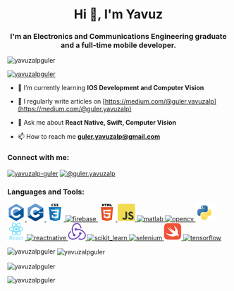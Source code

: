 <h1 align="center">Hi 👋, I'm Yavuz</h1>
<h3 align="center">I'm an Electronics and Communications Engineering graduate and a full-time mobile developer.</h3>

<p align="left"> <img src="https://komarev.com/ghpvc/?username=yavuzalpguler&label=Profile%20views&color=0e75b6&style=flat" alt="yavuzalpguler" /> </p>

<p align="left"> <a href="https://github.com/ryo-ma/github-profile-trophy"><img src="https://github-profile-trophy.vercel.app/?username=yavuzalpguler" alt="yavuzalpguler" /></a> </p>

- 🌱 I’m currently learning **IOS Development and Computer Vision**

- 📝 I regularly write articles on [https://medium.com/@guler.yavuzalp](https://medium.com/@guler.yavuzalp)

- 💬 Ask me about **React Native, Swift, Computer Vision**

- 📫 How to reach me **guler.yavuzalp@gmail.com**

<h3 align="left">Connect with me:</h3>
<p align="left">
<a href="https://linkedin.com/in/yavuzalp-guler" target="blank"><img align="center" src="https://raw.githubusercontent.com/rahuldkjain/github-profile-readme-generator/neutral-icons/src/images/icons/Social/linked-in-alt.svg" alt="yavuzalp-guler" height="30" width="40" /></a>
<a href="https://medium.com/@guler.yavuzalp" target="blank"><img align="center" src="https://raw.githubusercontent.com/rahuldkjain/github-profile-readme-generator/neutral-icons/src/images/icons/Social/medium.svg" alt="@guler.yavuzalp" height="30" width="40" /></a>
</p>

<h3 align="left">Languages and Tools:</h3>
<p align="left"> <a href="https://www.cprogramming.com/" target="_blank"> <img src="https://raw.githubusercontent.com/devicons/devicon/master/icons/c/c-original.svg" alt="c" width="40" height="40"/> </a> <a href="https://www.w3schools.com/cpp/" target="_blank"> <img src="https://raw.githubusercontent.com/devicons/devicon/master/icons/cplusplus/cplusplus-original.svg" alt="cplusplus" width="40" height="40"/> </a> <a href="https://www.w3schools.com/css/" target="_blank"> <img src="https://raw.githubusercontent.com/devicons/devicon/master/icons/css3/css3-original-wordmark.svg" alt="css3" width="40" height="40"/> </a> <a href="https://firebase.google.com/" target="_blank"> <img src="https://www.vectorlogo.zone/logos/firebase/firebase-icon.svg" alt="firebase" width="40" height="40"/> </a> <a href="https://www.w3.org/html/" target="_blank"> <img src="https://raw.githubusercontent.com/devicons/devicon/master/icons/html5/html5-original-wordmark.svg" alt="html5" width="40" height="40"/> </a> <a href="https://developer.mozilla.org/en-US/docs/Web/JavaScript" target="_blank"> <img src="https://raw.githubusercontent.com/devicons/devicon/master/icons/javascript/javascript-original.svg" alt="javascript" width="40" height="40"/> </a> <a href="https://www.mathworks.com/" target="_blank"> <img src="https://raw.githubusercontent.com/simple-icons/simple-icons/master/icons/mathworks.svg" alt="matlab" width="40" height="40"/> </a> <a href="https://opencv.org/" target="_blank"> <img src="https://www.vectorlogo.zone/logos/opencv/opencv-icon.svg" alt="opencv" width="40" height="40"/> </a> <a href="https://www.python.org" target="_blank"> <img src="https://raw.githubusercontent.com/devicons/devicon/master/icons/python/python-original.svg" alt="python" width="40" height="40"/> </a> <a href="https://reactjs.org/" target="_blank"> <img src="https://raw.githubusercontent.com/devicons/devicon/master/icons/react/react-original-wordmark.svg" alt="react" width="40" height="40"/> </a> <a href="https://reactnative.dev/" target="_blank"> <img src="https://reactnative.dev/img/header_logo.svg" alt="reactnative" width="40" height="40"/> </a> <a href="https://redux.js.org" target="_blank"> <img src="https://raw.githubusercontent.com/devicons/devicon/master/icons/redux/redux-original.svg" alt="redux" width="40" height="40"/> </a> <a href="https://scikit-learn.org/" target="_blank"> <img src="https://upload.wikimedia.org/wikipedia/commons/0/05/Scikit_learn_logo_small.svg" alt="scikit_learn" width="40" height="40"/> </a> <a href="https://www.selenium.dev" target="_blank"> <img src="https://raw.githubusercontent.com/detain/svg-logos/780f25886640cef088af994181646db2f6b1a3f8/svg/selenium-logo.svg" alt="selenium" width="40" height="40"/> </a> <a href="https://developer.apple.com/swift/" target="_blank"> <img src="https://raw.githubusercontent.com/devicons/devicon/master/icons/swift/swift-original.svg" alt="swift" width="40" height="40"/> </a> <a href="https://www.tensorflow.org" target="_blank"> <img src="https://www.vectorlogo.zone/logos/tensorflow/tensorflow-icon.svg" alt="tensorflow" width="40" height="40"/> </a> </p>

<p><img align="left" src="https://github-readme-stats.vercel.app/api/top-langs?username=yavuzalpguler&show_icons=true&locale=en&layout=compact" alt="yavuzalpguler" /></p>

<p>&nbsp;<img align="center" src="https://github-readme-stats.vercel.app/api?username=yavuzalpguler&show_icons=true&locale=en" alt="yavuzalpguler" /></p>

<p><img align="center" src="https://github-readme-streak-stats.herokuapp.com/?user=yavuzalpguler&" alt="yavuzalpguler" /></p>

<p align="left"> <img src="https://hit.yhype.me/github/profile?user_id=35559921" alt="yavuzalpguler" /> </p>




